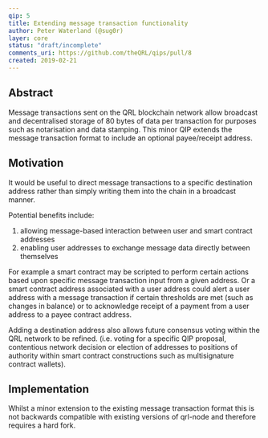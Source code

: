 ```yaml
---
qip: 5
title: Extending message transaction functionality 
author: Peter Waterland (@sug0r)
layer: core
status: "draft/incomplete"
comments_uri: https://github.com/theQRL/qips/pull/8
created: 2019-02-21
---
```



## Abstract

Message transactions sent on the QRL blockchain network allow broadcast and decentralised storage of 80 bytes of data per transaction for purposes such as notarisation and data stamping. This minor QIP extends the message transaction format to include an optional payee/receipt address.

## Motivation

It would be useful to direct message transactions to a specific destination address rather than simply writing them into the chain in a broadcast manner.

Potential benefits include: 
1) allowing message-based interaction between user and smart contract addresses 
2) enabling user addresses to exchange message data directly between themselves

For example a smart contract may be scripted to perform certain actions based upon specific message transaction input from a given address. Or a smart contract address associated with a user address could alert a user address with a message transaction if certain thresholds are met (such as changes in balance) or to acknowledge receipt of a payment from a user address to a payee contract address.  

Adding a destination address also allows future consensus voting within the QRL network to be refined. (i.e. voting for a specific QIP proposal, contentious network decision or election of addresses to positions of authority within smart contract constructions such as multisignature contract wallets).

## Implementation

Whilst a minor extension to the existing message transaction format this is not backwards compatible with existing versions of qrl-node and therefore requires a hard fork.
